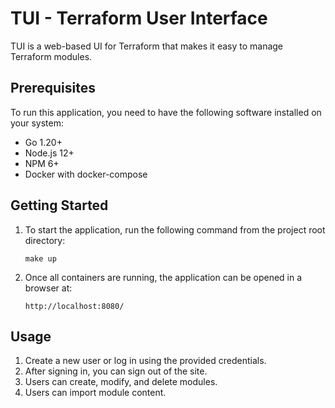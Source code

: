 # TUI - Terraform User Interface

TUI is a web-based UI for Terraform that makes it easy to manage Terraform modules.

Prerequisites
-------------
To run this application, you need to have the following software installed on your system:
* Go 1.20+
* Node.js 12+
* NPM 6+
* Docker with docker-compose

Getting Started
---------------
1. To start the application, run the following command from the project root directory:
    ```
    make up
    ```
2. Once all containers are running, the application can be opened in a browser at: 
   ```
   http://localhost:8080/
   ```

Usage
---------------
1. Create a new user or log in using the provided credentials. 
2. After signing in, you can sign out of the site. 
3. Users can create, modify, and delete modules. 
4. Users can import module content.
